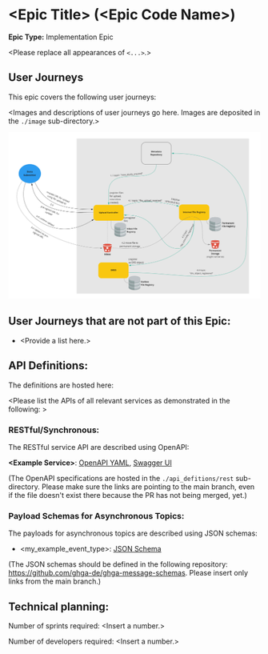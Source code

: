 # \<Epic Title\> (\<Epic Code Name\>)
**Epic Type:** Implementation Epic

\<Please replace all appearances of `<...>`.\>

## User Journeys

This epic covers the following user journeys:

\<Images and descriptions of user journeys go here. Images are deposited in the `./image` sub-directory.\>


![\<Example Image\>](./images/data_upload.jpg)

## User Journeys that are not part of this Epic:

- \<Provide a list here.\>


## API Definitions:

The definitions are hosted here:


\<Please list the APIs of all relevant services as demonstrated in the following: \>

### RESTful/Synchronous:

The RESTful service API are described using OpenAPI:


**\<Example Service\>**: [OpenAPI YAML](api_definitions/rest/example_service.yaml), [Swagger UI](https://editor.swagger.io/?url=https://raw.githubusercontent.com/ghga-de/epic-docs/main/template/api_definitions/rest/example_service.yaml)

(The OpenAPI specifications are hosted in the `./api_defitions/rest` sub-directory. Please make sure the links are pointing to the main branch, even if the file doesn't exist there because the PR has not being merged, yet.)

### Payload Schemas for Asynchronous Topics:

The payloads for asynchronous topics are described using JSON schemas:


- \<my_example_event_type\>: [JSON Schema](https://raw.githubusercontent.com/ghga-de/ghga-message-schemas/main/ghga_message_schemas/json_schemas/drs_object_registered.json)


(The JSON schemas should be defined in the following repository: https://github.com/ghga-de/ghga-message-schemas. Please insert only links from the main branch.)

## Technical planning:

Number of sprints required: \<Insert a number.\>

Number of developers required: \<Insert a number.\>
